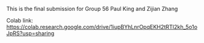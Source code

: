 This is the final submission for Group 56
Paul King and Zijian Zhang

Colab link: https://colab.research.google.com/drive/1iupBYhLnrOpqEKH2tRTl2kh_5o1oJpRS?usp=sharing
